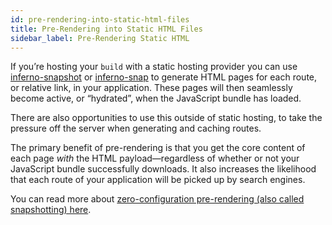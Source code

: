 ```yaml
---
id: pre-rendering-into-static-html-files
title: Pre-Rendering into Static HTML Files
sidebar_label: Pre-Rendering Static HTML
---
```


If you’re hosting your `build` with a static hosting provider you can use [inferno-snapshot](https://www.npmjs.com/package/inferno-snapshot) or [inferno-snap](https://github.com/stereobooster/inferno-snap) to generate HTML pages for each route, or relative link, in your application. These pages will then seamlessly become active, or “hydrated”, when the JavaScript bundle has loaded.

There are also opportunities to use this outside of static hosting, to take the pressure off the server when generating and caching routes.

The primary benefit of pre-rendering is that you get the core content of each page _with_ the HTML payload—regardless of whether or not your JavaScript bundle successfully downloads. It also increases the likelihood that each route of your application will be picked up by search engines.

You can read more about [zero-configuration pre-rendering (also called snapshotting) here](https://medium.com/superhighfives/an-almost-static-stack-6df0a2791319).
